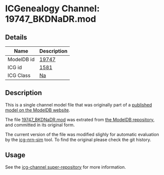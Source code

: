 # ICGenealogy Channel: 19747\_BKDNaDR.mod

## Details

Name | Description
---- | -----------
ModelDB id | [19747](http://senselab.med.yale.edu/ModelDB/ShowModel.cshtml?model=19747)
ICG id | [1581](http://icg.neurotheory.ox.ac.uk/channels/2/1581)
ICG Class | [Na](http://icg.neurotheory.ox.ac.uk/channels/2)

## Description

This is a single channel model file that was originally part of a [published model on the ModelDB website](http://senselab.med.yale.edu/mModelDB/ShowModel.cshtml?model=19747).


The file [19747\_BKDNaDR.mod](19747_BKDNaDR.mod) was extrated from [the ModelDB repository](http://senselab.med.yale.edu/ModelDB/ShowModel.cshtml?model=19747), and committed in its original form.

The current version of the file was modified slighly for automatic evaluation by the [icg-nrn-sim](https://github.com/icgenealogy/icg-nrn-sim) tool. To find the original please check the git history.


## Usage

See the [icg-channel super-repository](https://github.com/icgenealogy/icg-channels) for more information.